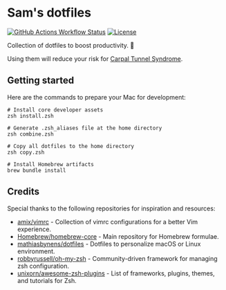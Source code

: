# Sam's dotfiles

[![GitHub Actions Workflow Status](https://img.shields.io/github/actions/workflow/status/huangsam/dotfiles/ci.yml)](https://github.com/huangsam/dotfiles/actions)
[![License](https://img.shields.io/github/license/huangsam/dotfiles)](https://github.com/huangsam/dotfiles/blob/main/LICENSE)

Collection of dotfiles to boost productivity. :rocket:

Using them will reduce your risk for [Carpal Tunnel Syndrome](https://orthoinfo.aaos.org/en/diseases--conditions/carpal-tunnel-syndrome/).

## Getting started

Here are the commands to prepare your Mac for development:

```shell
# Install core developer assets
zsh install.zsh

# Generate .zsh_aliases file at the home directory
zsh combine.zsh

# Copy all dotfiles to the home directory
zsh copy.zsh

# Install Homebrew artifacts
brew bundle install
```

## Credits

Special thanks to the following repositories for inspiration and resources:

- [amix/vimrc](https://github.com/amix/vimrc) - Collection of vimrc configurations for a better Vim experience.
- [Homebrew/homebrew-core](https://github.com/Homebrew/homebrew-core) - Main repository for Homebrew formulae.
- [mathiasbynens/dotfiles](https://github.com/mathiasbynens/dotfiles) - Dotfiles to personalize macOS or Linux environment.
- [robbyrussell/oh-my-zsh](https://github.com/robbyrussell/oh-my-zsh) - Community-driven framework for managing zsh configuration.
- [unixorn/awesome-zsh-plugins](https://github.com/unixorn/awesome-zsh-plugins) - List of frameworks, plugins, themes, and tutorials for Zsh.
